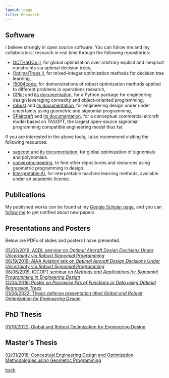 ```yaml
---
layout: page
title: Research
---
```


## Software 

I believe strongly in open source software. You can follow
me and my collaborators' research in real time through the following repositories:

- [OCTHaGOn.jl](https://github.com/1ozturkbe/OCTHaGOn.jl),
for global optimization over arbitrary explicit and inexplicit constraints via optimal decision trees,
- [OptimalTrees.jl](https://github.com/1ozturkbe/OptimalTrees.jl),
for mixed-integer optimization methods for decision tree learning, 
- [15094code](https://github.com/1ozturkbe/15094code), 
for demonstrations of robust optimization methods applied to different
problems in operations research, 
- [GPkit](https://github.com/convexengineering/gpkit) 
and [its documentation](https://gpkit.readthedocs.io/en/latest/), for
a Python package for engineering design leveraging convexity
and object-oriented programming, 
- [robust](https://github.com/convexengineering/robust) and 
[its documentation](http://robust.readthedocs.org/), for engineering
design under under uncertainty using geometric and signomial programming,
- [SPaircraft](https://github.com/convexengineering/SPaircraft) and
[its documentation](https://spaircraft.readthedocs.io/en/latest/),
for a conceptual commercial aircraft model based on TASOPT, the largest open-source signomial programming compatible engineering model thus far. 

If you are interested in the above tools, I also recommend visiting the following resources:

- [sageopt](https://github.com/rileyjmurray/sageopt) and
[its documentation](https://rileyjmurray.github.io/sageopt/), for global optimization
of signomials and polynomials.
- [convexengineering](https://github.com/convexengineering), 
to find other repositories and resources using 
geometric programming in design. 
- [Interpretable AI](https://www.interpretable.ai/),
for interpretable machine learning methods, available under an academic license. 

## Publications

My published works can be found at my 
[Google Scholar page](https://scholar.google.com/citations?user=XypmqLIAAAAJ&hl=en), and 
you can [follow me](https://scholar.google.com/citations?user=XypmqLIAAAAJ&hl=en#d=gsc_md_fol)
to get notified about new papers. 

## Presentations and Posters

Below are PDFs of slides and posters I have presented.  

   [05/03/2019: ACDL seminar on *Optimal Aircraft Design Decisions Under Uncertainty via Robust Signomial Programming*]({{site.url}}/data/20190503_ACDLSeminar.pdf)  
   [06/19/2019: AIAA Aviation talk on *Optimal Aircraft Design Decisions Under Uncertainty via Robust Signomial Programming*]({{site.url}}/data/20190619_AIAAAviation.pdf)  
   [08/06/2019: ICCOPT seminar on *Methods and Applications for Signomial Programming in Engineering Design*]({{site.url}}/data/20190806_ICCOPT.pdf)  
   [12/04/2019: Poster on *Piecewise Fits of Functions or Data using Optimal Regression Trees*]({{site.url}}/data/20191204_15095poster.pdf)  
   [01/06/2022: Thesis defense presentation titled *Global and Robust Optimization for Engineering Design*]({{site.url}}/data/20220106_ThesisDefense.pdf)  

## PhD Thesis
   [01/16/2022: Global and Robust Optimization for Engineering Design]({{site.url}}/data/ozturk-bozturk-PhD-AeroAstro-2022-thesis.pdf)

## Master's Thesis
   [02/01/2018: Conceptual Engineering Design and Optimization Methodologies using Geometric Programming]({{site.url}}/data/ozturk_masters_thesis.pdf)

[back]({{site.url}}/research)
